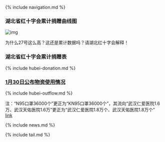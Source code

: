 
{% include navigation.md %}


### 湖北省红十字会累计捐赠曲线图

![img](data/hubei-donation-25-31.jpg)

为什么27号这么高？这还是累计数据吗？请湖北红十字会解释！


### 湖北省红十字会累计捐赠表

{% include hubei-donation.md %}


### [1月30日公布物资使用情况](http://www.hbsredcross.org.cn/xxgk/4704.jhtml)


{% include hubei-outflow.md %}


注：“N95口罩36000个”更正为“KN95口罩36000个”，其流向“武汉仁爱医院1.6万、武汉天佑医院1.6万”更正为“武汉仁爱医院1.8万个、武汉天佑医院1.8万个”  [link](http://www.hbsredcross.org.cn/xxgk/8667.jhtml)


{% include news.md %}

{% include tail.md %}
